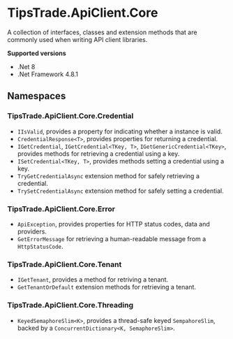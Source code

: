 # TipsTrade.ApiClient.Core

A collection of interfaces, classes and extension methods that are commonly used when writing API client libraries.

**Supported versions**
- .Net 8
- .Net Framework 4.8.1

## Namespaces

### TipsTrade.ApiClient.Core.Credential
- `IIsValid`, provides a property for indicating whether a instance is valid.
- `CredentialResponse<T>`, provides properties for returning a credential.
- `IGetCredential`, `IGetCredential<TKey, T>`, `IGetGenericCredential<TKey>`, provides methods for retrieving a credential using a key.
- `ISetCredential<TKey, T>`, provides methods setting a credential using a key.
- `TryGetCredentialAsync` extension method for safely retrieving a credential.
- `TrySetCredentialAsync` extension method for safely setting a credential.

### TipsTrade.ApiClient.Core.Error
- `ApiException`, provides properties for HTTP status codes, data and providers.
- `GetErrorMessage` for retrieving a human-readable message from a `HttpStatusCode`.

### TipsTrade.ApiClient.Core.Tenant
- `IGetTenant`, provides a method for retriving a tenant.
- `GetTenantOrDefault` extension methods for retrieving a tenant.

### TipsTrade.ApiClient.Core.Threading
- `KeyedSemaphoreSlim<K>`, provides a thread-safe keyed `SempahoreSlim`, backed by a `ConcurrentDictionary<K, SemaphoreSlim>`.
